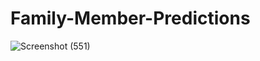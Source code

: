# Family-Member-Predictions
![Screenshot (551)](https://github.com/user-attachments/assets/053dca28-069d-453b-ab31-e86122ffab8b)


